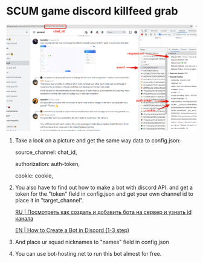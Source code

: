 # SCUM game discord killfeed grab


![alt get this in config.json: chat_id to source_channel, auth-token to authorization and cookie](https://github.com/artskar/scum-killfeed/blob/main/data4bot.png)
1) Take a look on a picture and get the same way data to config.json:

    source_channel: chat_id,

    authorization: auth-token,

    cookie: cookie,

2) You also have to find out how to make a bot with discord API. and get a token for the "token" field in config.json
and get your own channel id to place it in "target_channel".

    [RU | Посмотреть как создать и добавить бота на сервер и узнать id канала](https://vc.ru/services/288966-bot-discord-kak-sozdat-i-dobavit-na-server)

    [EN | How to Create a Bot in Discord (1-3 step)](https://www.wikihow.com/Create-a-Bot-in-Discord)

3) And place ur squad nicknames to "names" field in config.json

4) You can use bot-hosting.net to run this bot almost for free. 
